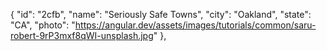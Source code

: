  {
      "id": "2cfb",
      "name": "Seriously Safe Towns",
      "city": "Oakland",
      "state": "CA",
      "photo": "https://angular.dev/assets/images/tutorials/common/saru-robert-9rP3mxf8qWI-unsplash.jpg"
    },
